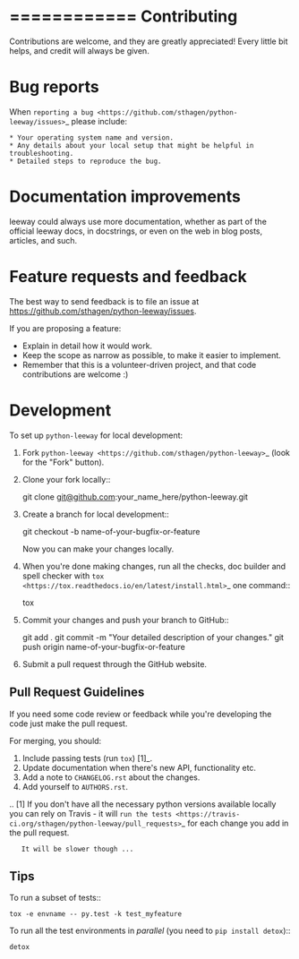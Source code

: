 ============
Contributing
============

Contributions are welcome, and they are greatly appreciated! Every
little bit helps, and credit will always be given.

Bug reports
===========

When `reporting a bug <https://github.com/sthagen/python-leeway/issues>`_ please include:

    * Your operating system name and version.
    * Any details about your local setup that might be helpful in troubleshooting.
    * Detailed steps to reproduce the bug.

Documentation improvements
==========================

leeway could always use more documentation, whether as part of the
official leeway docs, in docstrings, or even on the web in blog posts,
articles, and such.

Feature requests and feedback
=============================

The best way to send feedback is to file an issue at https://github.com/sthagen/python-leeway/issues.

If you are proposing a feature:

* Explain in detail how it would work.
* Keep the scope as narrow as possible, to make it easier to implement.
* Remember that this is a volunteer-driven project, and that code contributions are welcome :)

Development
===========

To set up `python-leeway` for local development:

1. Fork `python-leeway <https://github.com/sthagen/python-leeway>`_
   (look for the "Fork" button).
2. Clone your fork locally::

    git clone git@github.com:your_name_here/python-leeway.git

3. Create a branch for local development::

    git checkout -b name-of-your-bugfix-or-feature

   Now you can make your changes locally.

4. When you're done making changes, run all the checks, doc builder and spell checker with `tox <https://tox.readthedocs.io/en/latest/install.html>`_ one command::

    tox

5. Commit your changes and push your branch to GitHub::

    git add .
    git commit -m "Your detailed description of your changes."
    git push origin name-of-your-bugfix-or-feature

6. Submit a pull request through the GitHub website.

Pull Request Guidelines
-----------------------

If you need some code review or feedback while you're developing the code just make the pull request.

For merging, you should:

1. Include passing tests (run ``tox``) [1]_.
2. Update documentation when there's new API, functionality etc.
3. Add a note to ``CHANGELOG.rst`` about the changes.
4. Add yourself to ``AUTHORS.rst``.

.. [1] If you don't have all the necessary python versions available locally you can rely on Travis - it will
       `run the tests <https://travis-ci.org/sthagen/python-leeway/pull_requests>`_ for each change you add in the pull request.

       It will be slower though ...

Tips
----

To run a subset of tests::

    tox -e envname -- py.test -k test_myfeature

To run all the test environments in *parallel* (you need to ``pip install detox``)::

    detox
